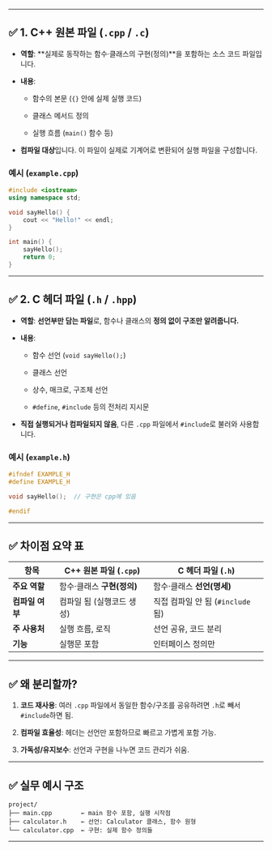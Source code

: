 

---

## ✅ 1. C++ 원본 파일 (`.cpp` / `.c`)

- **역할**: **실제로 동작하는 함수·클래스의 구현(정의)**을 포함하는 소스 코드 파일입니다.
    
- **내용**:
    
    - 함수의 본문 (`{}` 안에 실제 실행 코드)
        
    - 클래스 메서드 정의
        
    - 실행 흐름 (`main()` 함수 등)
        
- **컴파일 대상**입니다. 이 파일이 실제로 기계어로 변환되어 실행 파일을 구성합니다.
    

### 예시 (`example.cpp`)

```cpp
#include <iostream>
using namespace std;

void sayHello() {
    cout << "Hello!" << endl;
}

int main() {
    sayHello();
    return 0;
}
```

---

## ✅ 2. C 헤더 파일 (`.h` / `.hpp`)

- **역할**: **선언부만 담는 파일**로, 함수나 클래스의 **정의 없이 구조만 알려줍니다.**
    
- **내용**:
    
    - 함수 선언 (`void sayHello();`)
        
    - 클래스 선언
        
    - 상수, 매크로, 구조체 선언
        
    - `#define`, `#include` 등의 전처리 지시문
        
- **직접 실행되거나 컴파일되지 않음**, 다른 `.cpp` 파일에서 `#include`로 불러와 사용합니다.
    

### 예시 (`example.h`)

```cpp
#ifndef EXAMPLE_H
#define EXAMPLE_H

void sayHello();  // 구현은 cpp에 있음

#endif
```

---

## ✅ 차이점 요약 표

|항목|C++ 원본 파일 (`.cpp`)|C 헤더 파일 (`.h`)|
|---|---|---|
|**주요 역할**|함수·클래스 **구현(정의)**|함수·클래스 **선언(명세)**|
|**컴파일 여부**|컴파일 됨 (실행코드 생성)|직접 컴파일 안 됨 (`#include`됨)|
|**주 사용처**|실행 흐름, 로직|선언 공유, 코드 분리|
|**기능**|실행문 포함|인터페이스 정의만|

---

## ✅ 왜 분리할까?

1. **코드 재사용**: 여러 `.cpp` 파일에서 동일한 함수/구조를 공유하려면 `.h`로 빼서 `#include`하면 됨.
    
2. **컴파일 효율성**: 헤더는 선언만 포함하므로 빠르고 가볍게 포함 가능.
    
3. **가독성/유지보수**: 선언과 구현을 나누면 코드 관리가 쉬움.
    

---

## ✅ 실무 예시 구조

```
project/
├── main.cpp        ← main 함수 포함, 실행 시작점
├── calculator.h    ← 선언: Calculator 클래스, 함수 원형
└── calculator.cpp  ← 구현: 실제 함수 정의들
```

---

